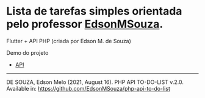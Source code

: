 


# Lista de tarefas simples orientada pelo professor [EdsonMSouza](https://github.com/EdsonMSouza).

Flutter + API PHP (criada por Edson M. de Souza)



 Demo do projeto
* [API](http://php-api.duckdns.org/)

<hr>

DE SOUZA, Edson Melo (2021, August 16). PHP API TO-DO-LIST v.2.0.
Available in: https://github.com/EdsonMSouza/php-api-to-do-list
